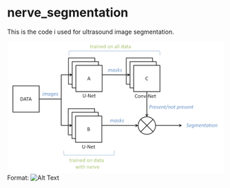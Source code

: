 # nerve_segmentation

This is the code i used for ultrasound image segmentation.

![Architecture](/architecture.PNG)
Format: ![Alt Text](url)

